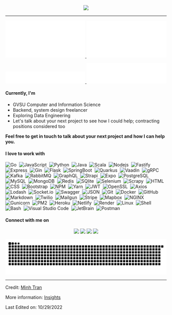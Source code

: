 <p align="center">
<img src="https://readme-typing-svg.herokuapp.com?font=Kanit&center=true&vCenter=true&duration3000&color=40C463&size=40&height=100&width=800&lines=I'm+Minh+Tran;Backend+Developer;Data+Engineer;GVSU+CIS+Student;Welcome+to+my+profile!">
</p>

<hr style="width:100%;text-align:left;margin-left:0;">

<p align="left">
  <a href="https://github.com/minhtran241">

  <img width="49.5%" src="https://github.com/minhtran241/minhtran241/blob/output/metrics.classic.svg" />
  <img width="49.5%" src="https://github.com/minhtran241/minhtran241/blob/output/metrics.plugin.isocalendar.halfyear.svg" />
  </a>
</p>
<p align="left">
  <a href="https://github.com/minhtran241">
  <img width="49.5%" src="https://github.com/minhtran241/minhtran241/blob/output/metrics.plugin.notable.svg" />
  <img width="49.5%" src="https://github.com/minhtran241/minhtran241/blob/output/metrics.plugin.languages.recent.svg" />

  </a>
</p>

#### Currently, I'm

-   GVSU Computer and Information Science
-   Backend, system design freelancer
-   Exploring Data Engineering
-   Let's talk about your next project to see how I could help; contracting positions considered too

**Feel free to get in touch to talk about your next project and how I can help you.**

#### I love to work with

<p align="center">

![Go](https://img.shields.io/badge/-Go-05122A?style=flat&logo=go&color=EBEDF0)&nbsp;
![JavaScript](https://img.shields.io/badge/-JavaScript-05122A?style=flat&logo=javascript&color=EBEDF0)&nbsp;
![Python](https://img.shields.io/badge/-Python-05122A?style=flat&logo=python&color=EBEDF0)&nbsp;
![Java](https://img.shields.io/badge/-Java-05122A?style=flat&logo=Java&color=16572A)&nbsp;
![Scala](https://img.shields.io/badge/-Scala-05122A?style=flat&logo=Scala&color=16572A)&nbsp;
![Nodejs](https://img.shields.io/badge/-Node.js-05122A?style=flat&logo=Node.js&color=EBEDF0)&nbsp;
![Fastify](https://img.shields.io/badge/-Fastify-05122A?style=flat&logo=fastify&color=16572A)&nbsp;
![Express](https://img.shields.io/badge/-Express-05122A?style=flat&logo=express&color=16572A)&nbsp;
![Gin](https://img.shields.io/badge/-Gin-05122A?style=flat&logo=gin&color=16572A)&nbsp;
![Flask](https://img.shields.io/badge/-Flask-05122A?style=flat&logo=flask&color=16572A)&nbsp;
![SpringBoot](https://img.shields.io/badge/-Springboot-05122A?style=flat&logo=Springboot&color=EBEDF0)&nbsp;
![Quarkus](https://img.shields.io/badge/-Quarkus-05122A?style=flat&logo=Quarkus&color=EBEDF0)&nbsp;
![Vaadin](https://img.shields.io/badge/-Vaadin-05122A?style=flat&logo=vaadin&color=EBEDF0)&nbsp;
![gRPC](https://img.shields.io/badge/-gRPC-05122A?style=flat&logo=Grpc&color=EBEDF0)&nbsp;
![Kafka](https://img.shields.io/badge/-Apache%20Kafka-05122A?style=flat&logo=ApacheKafka&color=16572A)&nbsp;
![RabbitMQ](https://img.shields.io/badge/-RabbitMQ-05122A?style=flat&logo=RabbitMQ&color=EBEDF0)&nbsp;
![GraphQL](https://img.shields.io/badge/-GraphQL-05122A?style=flat&logo=graphql&color=16572A)&nbsp;
![Strapi](https://img.shields.io/badge/-Strapi-05122A?style=flat&logo=Strapi&color=16572A)&nbsp;
![Expo](https://img.shields.io/badge/-Expo-05122A?style=flat&logo=expo&color=16572A)&nbsp;
![PostgreSQL](https://img.shields.io/badge/-PostgreSQL-05122A?style=flat&logo=postgresql&color=EBEDF0)&nbsp;
![MySQL](https://img.shields.io/badge/-MySQL-05122A?style=flat&logo=mysql&color=EBEDF0)&nbsp;
![MongoDB](https://img.shields.io/badge/-MongoDB-05122A?style=flat&logo=mongodb&color=EBEDF0)&nbsp;
![Redis](https://img.shields.io/badge/-Redis-05122A?style=flat&logo=Redis&color=EBEDF0)&nbsp;
![SQlite](https://img.shields.io/badge/-SQLite-05122A?style=flat&logo=sqlite&color=16572A)&nbsp;
![Selenium](https://img.shields.io/badge/-Selenium-05122A?style=flat&logo=selenium&color=EBEDF0)&nbsp;
![Scrapy](https://img.shields.io/badge/-Scrapy-05122A?style=flat&logo=Scrapy&color=16572A)&nbsp;
![HTML](https://img.shields.io/badge/-HTML-05122A?style=flat&logo=HTML5&color=EBEDF0)&nbsp;
![CSS](https://img.shields.io/badge/-CSS-05122A?style=flat&logo=CSS3&logoColor=1572B6&color=EBEDF0)&nbsp;
![Bootstrap](https://img.shields.io/badge/-Bootstrap-05122A?style=flat&logo=bootstrap&logoColor=563D7C&color=EBEDF0)&nbsp;
![NPM](https://img.shields.io/badge/-NPM-05122A?style=flat&logo=npm&color=EBEDF0)&nbsp;
![Yarn](https://img.shields.io/badge/-Yarn-05122A?style=flat&logo=yarn&color=EBEDF0)&nbsp;
![JWT](https://img.shields.io/badge/-JSON%20Web%20Tokens-05122A?style=flat&logo=jsonwebtokens&color=16572A)&nbsp;
![OpenSSL](https://img.shields.io/badge/-OpenSSL-05122A?style=flat&logo=openssl&color=16572A)&nbsp;
![Axios](https://img.shields.io/badge/-Axios-05122A?style=flat&logo=axios&color=16572A)&nbsp;
![Lodash](https://img.shields.io/badge/-Lodash-05122A?style=flat&logo=lodash&color=EBEDF0)&nbsp;
![Socket.io](https://img.shields.io/badge/-Socket.io-05122A?style=flat&logo=Socket.io&color=16572A)&nbsp;
![Swagger](https://img.shields.io/badge/-Swagger-05122A?style=flat&logo=swagger&color=EBEDF0)&nbsp;
![JSON](https://img.shields.io/badge/-JSON-05122A?style=flat&logo=json&color=16572A)&nbsp;
![Git](https://img.shields.io/badge/-Git-05122A?style=flat&logo=git&color=EBEDF0)&nbsp;
![Docker](https://img.shields.io/badge/-Docker-05122A?style=flat&logo=docker&color=EBEDF0)&nbsp;
![GitHub](https://img.shields.io/badge/-GitHub-05122A?style=flat&logo=github&color=16572A)&nbsp;
![Markdown](https://img.shields.io/badge/-Markdown-05122A?style=flat&logo=markdown&color=16572A)&nbsp;
![Twilio](https://img.shields.io/badge/-Twilio-05122A?style=flat&logo=twilio&color=EBEDF0)&nbsp;
![Mailgun](https://img.shields.io/badge/-Mailgun-05122A?style=flat&logo=mailgun&color=EBEDF0)&nbsp;
![Stripe](https://img.shields.io/badge/-Stripe-05122A?style=flat&logo=stripe&color=EBEDF0)&nbsp;
![Mapbox](https://img.shields.io/badge/-Mapbox-05122A?style=flat&logo=mapbox&color=16572A)&nbsp;
![NGINX](https://img.shields.io/badge/-NGINX-05122A?style=flat&logo=nginx&color=16572A)&nbsp;
![Gunicorn](https://img.shields.io/badge/-Gunicorn-05122A?style=flat&logo=gunicorn&color=EBEDF0)&nbsp;
![PM2](https://img.shields.io/badge/-PM2-05122A?style=flat&logo=pm2&color=16572A)&nbsp;
![Heroku](https://img.shields.io/badge/-Heroku-05122A?style=flat&logo=heroku&color=16572A)&nbsp;
![Netlify](https://img.shields.io/badge/-Netlify-05122A?style=flat&logo=netlify&color=EBEDF0)&nbsp;
![Render](https://img.shields.io/badge/-Render-05122A?style=flat&logo=render&color=EBEDF0)&nbsp;
![Linux](https://img.shields.io/badge/-Linux-05122A?style=flat&logo=linux&color=EBEDF0)&nbsp;
![Shell](https://img.shields.io/badge/-Shell-05122A?style=flat&logo=shell&color=EBEDF0)&nbsp;
![Bash](https://img.shields.io/badge/-GNU%20Bash-05122A?style=flat&logo=gnubash&color=EBEDF0)&nbsp;
![Visual Studio Code](https://img.shields.io/badge/-Visual%20Studio%20Code-05122A?style=flat&logo=visual-studio-code&logoColor=007ACC&color=EBEDF0)&nbsp;
![JetBrain](https://img.shields.io/badge/-JetBrains-05122A?style=flat&logo=jetbrains&color=16572A)&nbsp;
![Postman](https://img.shields.io/badge/-Postman-05122A?style=flat&logo=postman&color=EBEDF0)&nbsp;

</p>

#### Connect with me on

<p align="center">
<a href="mailto:trqminh24@gmail.com"><img src="https://img.shields.io/badge/-trqminh24@gmail.com-3423A6?style=for-the-badge&logo=gmail&logoColor=black&color=EBEDF0"/></a>
<a href="https://www.instagram.com/minhtran.ig/"><img src="https://img.shields.io/badge/-minhtran.ig-3423A6?style=for-the-badge&logo=instagram&logoColor=white&color=16572A"/></a>
<a href="https://www.facebook.com/minhtran.venus.dev/"><img src="https://img.shields.io/badge/-minhtran-3423A6?style=for-the-badge&logo=facebook&logoColor=white&color=16572A"/></a>
<a href="https://github.com/minhtran241"><img src="https://img.shields.io/badge/-minhtran241-3423A6?style=for-the-badge&logo=Github&logoColor=black&color=EBEDF0"/></a>
</p>

![Snake animation](https://github.com/minhtran241/minhtran241/blob/output2/github-contribution-grid-snake.svg)

---

Credit: [Minh Tran](https://github.com/minhtran241)

More information: [Insights](https://metrics.lecoq.io/insights/minhtran241)

Last Edited on: 10/29/2022

